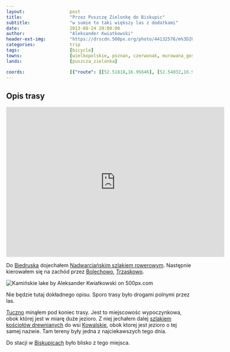```yaml
---
layout:                 post
title:                  "Przez Puszczę Zielonkę do Biskupic"
subtitle:               "w sumie to taki większy las z dodatkami"
date:                   2013-08-24 20:00:00
author:                 "Aleksander Kwiatkowski"
header-ext-img:         "https://drscdn.500px.org/photo/44132576/m%3D2048/6e9a578dfcb2652ea46afe64b8a9cb5d"
categories:             trip
tags:                   [bicycle]
towns:                  [wielkopolskie, poznan, czerwonak, murowana_goslina, pobiedziska]
lands:                  [puszcza_zielonka]

coords:                 [{"route": [[52.51818,16.95646], [52.54032,16.95448], [52.54178,16.97835], [52.54450,16.99174], [52.53113,17.02212], [52.53526,17.05070], [52.52810,17.07182], [52.51572,17.13662], [52.49775,17.16065], [52.48490,17.15447], [52.47679,17.18606], [52.46712,17.17043]], "type": "bicycle"}, {"route": [[52.46707,17.17028], [52.41381,16.95673], [52.41381,16.91639], [52.40271,16.91210]], "type": "train"}]
---
```


[wiki-szlak-kosc]:      https://pl.wikipedia.org/wiki/Szlak_ko%C5%9Bcio%C5%82%C3%B3w_drewnianych_wok%C3%B3%C5%82_Puszczy_Zielonka
[wiki-biedrusko]:       https://pl.wikipedia.org/wiki/Biedrusko
[wiki-nadwarcianski]:   https://pl.wikipedia.org/wiki/Nadwarcia%C5%84ski_Szlak_Rowerowy
[wiki-bolechowo]:       https://pl.wikipedia.org/wiki/Bolechowo_(wojew%C3%B3dztwo_wielkopolskie)
[wiki-trzaskowo]:       https://pl.wikipedia.org/wiki/Trzaskowo
[wiki-tuczno]:          https://pl.wikipedia.org/wiki/Tuczno_(wojew%C3%B3dztwo_wielkopolskie)
[wiki-kowalskie]:       https://pl.wikipedia.org/wiki/Kowalskie_(wojew%C3%B3dztwo_wielkopolskie)
[wiki-biskupice]:       https://pl.wikipedia.org/wiki/Biskupice_(powiat_pozna%C5%84ski)

Opis trasy
----------

<iframe height='405' width='590' frameborder='0' allowtransparency='true' scrolling='no' src='https://www.strava.com/activities/137188530/embed/0bf41ac8fb78d5ac54ad4bd8ecc927a6c1446868'></iframe>

Do [Biedruska][wiki-biedrusko] dojechałem [Nadwarciańskim szlakiem rowerowym][wiki-nadwarcianski]. Następnie kierowałem się na zachód
przez [Bolechowo][wiki-bolechowo], [Trzaskowo][wiki-trzaskowo].

<div class='pixels-photo'>
  <p>
    <img src='https://drscdn.500px.org/photo/44132420/m%3D900/6120522fe75cdc1ebd5baee153bfacf6' alt='Kamińskie lake by Aleksander Kwiatkowski on 500px.com'>
  </p>
  <a href='https://500px.com/photo/44132420/kami%C5%84skie-lake-by-aleksander-kwiatkowski' alt='Kamińskie lake by Aleksander Kwiatkowski on 500px.com'></a>
</div>
<script type='text/javascript' src='https://500px.com/embed.js'></script>

Nie będzie tutaj dokładnego opisu. Sporo trasy było drogami polnymi przez las.

[Tuczno][wiki-tuczno] minąłem pod koniec trasy. Jest to miejscowośc wypoczynkowa, obok której jest w miarę duże jezioro. Z niej jechałem dalej
[szlakiem kościołów drewnianych][wiki-szlak-kosc] do wsi [Kowalskie][wiki-kowalskie], obok ktorej jest jezioro o tej samej nazwie. Tam tereny były
jedna z najciekawszych tego dnia.

Do stacji w [Biskupicach][wiki-biskupice] było blisko z tego miejsca.
